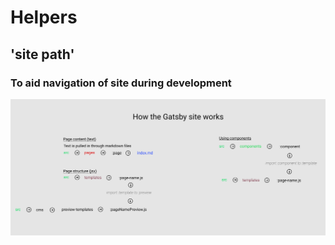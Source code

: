 # Helpers

## 'site path'

### To aid navigation of site during development

![site path image](./sitepath.png)

